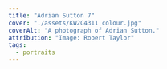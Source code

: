 ```yaml
---
title: "Adrian Sutton 7"
cover: "./assets/KW2C4311 colour.jpg"
coverAlt: "A photograph of Adrian Sutton."
attribution: "Image: Robert Taylor"
tags:
  - portraits
---
```

